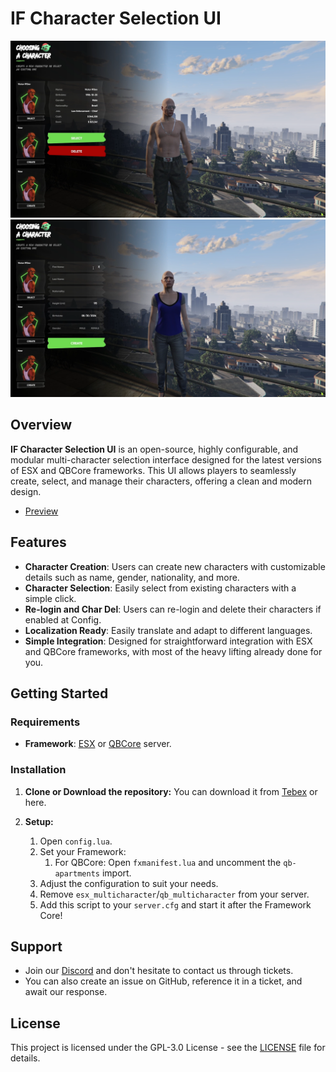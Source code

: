 # IF Character Selection UI

![Preview](Preview1.png)
![Preview](Preview2.png)

## Overview

**IF Character Selection UI** is an open-source, highly configurable, and modular multi-character selection interface designed for the latest versions of ESX and QBCore frameworks. This UI allows players to seamlessly create, select, and manage their characters, offering a clean and modern design.

- [Preview](https://youtube.com/watch?v=yW-TBY9449w)

## Features

- **Character Creation**: Users can create new characters with customizable details such as name, gender, nationality, and more.
- **Character Selection**: Easily select from existing characters with a simple click.
- **Re-login and Char Del**: Users can re-login and delete their characters if enabled at Config.
- **Localization Ready**: Easily translate and adapt to different languages.
- **Simple Integration**: Designed for straightforward integration with ESX and QBCore frameworks, with most of the heavy lifting already done for you.

## Getting Started

### Requirements

- **Framework**: [ESX](https://github.com/esx-framework/esx_core) or [QBCore](https://github.com/qbcore-framework/qb-core) server.

### Installation

1. **Clone or Download the repository:**
   You can download it from [Tebex](https://if-developments.tebex.io/) or here.

2. **Setup:**

   1. Open `config.lua`.
   2. Set your Framework:
      1. For QBCore: Open `fxmanifest.lua` and uncomment the `qb-apartments` import.
   3. Adjust the configuration to suit your needs.
   4. Remove `esx_multicharacter`/`qb_multicharacter` from your server.
   5. Add this script to your `server.cfg` and start it after the Framework Core!

## Support

- Join our [Discord](https://discord.gg/if-developments) and don't hesitate to contact us through tickets.
- You can also create an issue on GitHub, reference it in a ticket, and await our response.

## License

This project is licensed under the GPL-3.0 License - see the [LICENSE](LICENSE) file for details.
